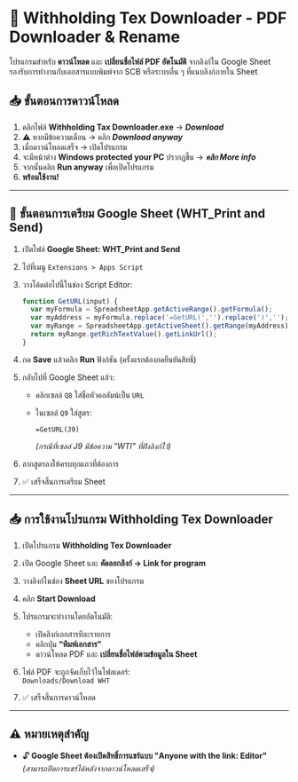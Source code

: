 # 📄 **Withholding Tex Downloader - PDF Downloader & Rename**

โปรแกรมสำหรับ **ดาวน์โหลด** และ **เปลี่ยนชื่อไฟล์ PDF อัตโนมัติ** จากลิงก์ใน Google Sheet  
รองรับการทำงานกับเอกสารแบบพิมพ์จาก SCB หรือระบบอื่น ๆ ที่แนบลิงก์ภายใน Sheet

## 📥 ขั้นตอนการดาวน์โหลด

1. คลิกไฟล์ **Withholding Tax Downloader.exe** → ***Download***
2. ⚠ หากมีข้อความเตือน → คลิก ***Download anyway***
3. เมื่อดาวน์โหลดเสร็จ → เปิดโปรแกรม
4. จะมีหน้าต่าง **Windows protected your PC** ปรากฏขึ้น → ***คลิก More info***
5. จากนั้นคลิก **Run anyway** เพื่อเปิดโปรแกรม
6. **พร้อมใช้งาน!**

--- 
## 🔧 **ขั้นตอนการเตรียม Google Sheet (WHT_Print and Send)**

1. เปิดไฟล์ **Google Sheet: WHT_Print and Send**
2. ไปที่เมนู `Extensions > Apps Script`
3. วางโค้ดต่อไปนี้ในช่อง Script Editor:

    ```javascript
    function GetURL(input) {
      var myFormula = SpreadsheetApp.getActiveRange().getFormula();
      var myAddress = myFormula.replace('=GetURL(','').replace(')','');
      var myRange = SpreadsheetApp.getActiveSheet().getRange(myAddress);
      return myRange.getRichTextValue().getLinkUrl();
    }
    ```

4. กด **Save** แล้วคลิก **Run** ฟังก์ชัน (ครั้งแรกต้องกดยืนยันสิทธิ์)
5. กลับไปที่ Google Sheet แล้ว:
    - คลิกเซลล์ `Q8` ใส่ชื่อหัวคอลัมน์เป็น `URL`
    - ในเซลล์ `Q9` ใส่สูตร:

        ```excel
        =GetURL(J9)
        ```
        *(กรณีที่เซลล์ J9 มีข้อความ "WTI" ที่ฝังลิงก์ไว้)*

6. ลากสูตรลงให้ครบทุกแถวที่ต้องการ
7. ✅ เสร็จสิ้นการเตรียม Sheet

---

## 📥 **การใช้งานโปรแกรม Withholding Tex Downloader**

1. เปิดโปรแกรม **Withholding Tex Downloader**
2. เปิด Google Sheet และ **คัดลอกลิงก์ -> Link for program**
3. วางลิงก์ในช่อง **Sheet URL** ของโปรแกรม
4. คลิก **Start Download**
5. โปรแกรมจะทำงานโดยอัตโนมัติ:
    - เปิดลิงก์เอกสารทีละรายการ
    - คลิกปุ่ม **“พิมพ์เอกสาร”**
    - ดาวน์โหลด PDF และ **เปลี่ยนชื่อไฟล์ตามข้อมูลใน Sheet**

6. ไฟล์ PDF จะถูกจัดเก็บไว้ในโฟลเดอร์:  
   `Downloads/Download WHT`

7. ✅ เสร็จสิ้นการดาวน์โหลด

---

## ⚠️ **หมายเหตุสำคัญ**

- 🔓 **Google Sheet ต้องเปิดสิทธิ์การแชร์แบบ "Anyone with the link: Editor"**  
  *(สามารถปิดการแชร์ได้หลังจากดาวน์โหลดเสร็จ)*

